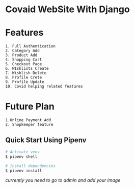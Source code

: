 # Covaid WebSite With Django

# Features
	1. Full Authentication
	2. Category Add
	3. Product Add
	4. Shopping Cart
	5. Checkout Page
	6. WIshlists Create
	7. Wishlish Delete
	8. Profile Crete
	9. Profile Update
	10. Covid helping related features

# Future Plan
	1.Online Payment Add
	2. Shopkeeper feature


## Quick Start Using Pipenv

``` bash
# Activate venv
$ pipenv shell

# Install dependencies
$ pipenv install

```
*currently you need to go to admin and add your image*
